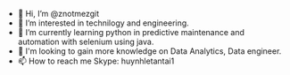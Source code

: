 - 👋 Hi, I’m @znotmezgit
- 👀 I’m interested in technilogy and engineering.
- 🌱 I’m currently learning python in predictive maintenance and automation with selenium using java.
- 💞️ I'm looking to gain more knowledge on Data Analytics, Data engineer.
- 📫 How to reach me Skype: huynhletantai1

<!---
znotmezgit/znotmezgit is a ✨ special ✨ repository because its `README.md` (this file) appears on your GitHub profile.
You can click the Preview link to take a look at your changes.
--->
